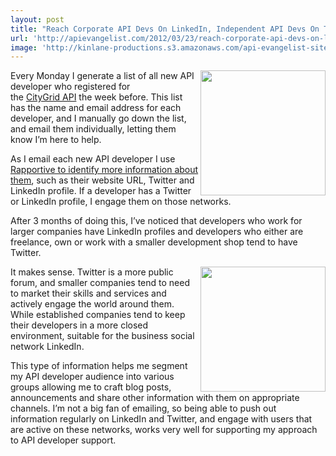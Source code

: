 ```yaml
---
layout: post
title: "Reach Corporate API Devs On LinkedIn, Independent API Devs On Twitter"
url: 'http://apievangelist.com/2012/03/23/reach-corporate-api-devs-on-linkedin-independent-api-devs-on-twitter/'
image: 'http://kinlane-productions.s3.amazonaws.com/api-evangelist-site/blog/linkedin-logo.png'
---
```


<img class="c1" src="http://kinlane-productions.s3.amazonaws.com/linkedin/linkedin-logo.png" alt="" width="200" align="right" />

Every Monday I generate a list of all new API developer who registered for the [CityGrid API][1] the week before. This list has the name and email address for each developer, and I manually go down the list, and email them individually, letting them know I’m here to help.

As I email each new API developer I use [Rapportive to identify more information about them][2], such as their website URL, Twitter and LinkedIn profile. If a developer has a Twitter or LinkedIn profile, I engage them on those networks.

After 3 months of doing this, I’ve noticed that developers who work for larger companies have LinkedIn profiles and developers who either are freelance, own or work with a smaller development shop tend to have Twitter.

<img class="c1" src="http://kinlane-productions.s3.amazonaws.com/twitter/twitter-logo-puffy-border.png" alt="" width="200" align="right" />

It makes sense. Twitter is a more public forum, and smaller companies tend to need to market their skills and services and actively engage the world around them. While established companies tend to keep their developers in a more closed environment, suitable for the business social network LinkedIn.

This type of information helps me segment my API developer audience into various groups allowing me to craft blog posts, announcements and share other information with them on appropriate channels. I’m not a big fan of emailing, so being able to push out information regularly on LinkedIn and Twitter, and engage with users that are active on these networks, works very well for supporting my approach to API developer support.

   [1]: http://developer.citygridmedia.com/
   [2]: /2012/01/23/engaging-my-api-developers-immediately-with-rapportive/
